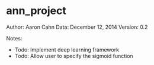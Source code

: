 ann_project
===========

Author: Aaron Cahn
Data: December 12, 2014
Version: 0.2

Notes:
- Todo: Implement deep learning framework
- Todo: Allow user to specify the sigmoid function